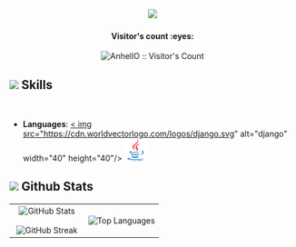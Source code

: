 
<p align="center">
  <a href="https://github.com/DenverCoder1/readme-typing-svg"><img src="https://readme-typing-svg.herokuapp.com?font=Time+New+Roman&color=cyan&size=25&center=true&vCenter=true&width=600&height=100&lines=Hello+there!+I'm+Jean+Carlos;+Software+Developer+Jr,;"></a>
</p>
<h4 align="center">Visitor's count :eyes:</h4>
<p align="center"><img src="https://profile-counter.glitch.me/{JeancarlosFR}/count.svg" alt="AnhellO :: Visitor's Count" /></p>

## <img src="https://media2.giphy.com/media/QssGEmpkyEOhBCb7e1/giphy.gif?cid=ecf05e47a0n3gi1bfqntqmob8g9aid1oyj2wr3ds3mg700bl&rid=giphy.gif" width ="25"><b> Skills</b>
<br>

<p align="center">

- **Languages**:
    <a href="https://www.djangoproject.com/" target="_blank" rel="noreferrer"> 
    < img src="https://cdn.worldvectorlogo.com/logos/django.svg" alt="django" width="40" height="40"/> 
    </a> 
    <a href="https://www.java.com" target="_blank" rel="noreferrer"> 
    <img src="https://raw.githubusercontent.com/devicons/devicon/master/icons/java/java-original.svg" alt="java" width="40" height="40"/> 
    </a> 

  
## <img src="https://media.giphy.com/media/iY8CRBdQXODJSCERIr/giphy.gif" width="35"><b> Github Stats </b>

<table align="center" style="border-collapse: collapse;">
  <tr>
    <td width="50%" align="center">
      <img align="center" src="https://github-readme-stats.vercel.app/api?username=JeancarlosFR&theme=chartreuse-dark&show_icons=true&count_private=true" alt="GitHub Stats" />
      <br><br>
      <img title="🔥 Get streak stats for your profile at git.io/streak-stats" alt="GitHub Streak" src="https://github-readme-streak-stats.herokuapp.com/?user=JeancarlosFR&theme=chartreuse-dark&hide_border=false" />
    </td>
    <td width="50%" align="center">
      <img align="center" src="https://github-readme-stats.anuraghazra1.vercel.app/api/top-langs/?username=JeancarlosFR&theme=chartreuse-dark&hide_border=false&langs_count=10" alt="Top Languages" />
    </td>
  </tr>
</table>

<p align="center">
  <picture>
    <source media="(prefers-color-scheme: dark)" srcset="https://raw.githubusercontent.com/JeancarlosFR/JeancarlosFR/master/assets/github-contribution-grid-snake.svg">
    <source media="(prefers-color-scheme: light)" srcset="https://raw.githubusercontent.com/JeancarlosFR/JeancarlosFR/master/assets/github-contribution-grid-snake.svg">
  </picture>
</p>
